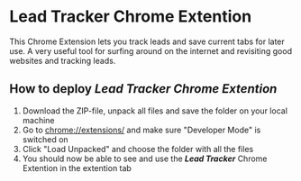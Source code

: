 # Lead Tracker Chrome Extention
This Chrome Extension lets you track leads and save current tabs for later use. A very useful tool for surfing around on the internet and revisiting good websites and tracking leads. 

## How to deploy ***Lead Tracker Chrome Extention***
1. Download the ZIP-file, unpack all files and save the folder on your local machine
2. Go to <chrome://extensions/> and make sure "Developer Mode" is switched on
3. Click "Load Unpacked" and choose the folder with all the files
4. You should now be able to see and use the ***Lead Tracker*** Chrome Extention in the extention tab

